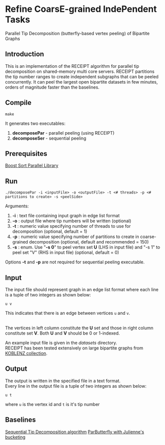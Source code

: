 # Refine CoarsE-grained IndePendent Tasks
Parallel Tip Decomposition (butterfly-based vertex peeling) of Bipartite Graphs

## Introduction
This is an implementation of the RECEIPT algorithm for parallel tip decomposition
on shared-memory multi core servers. RECEIPT partitions the tip number ranges
to create independent subgraphs that can be peeled concurrently. It can peel 
the largest open bipartite datasets in few minutes, orders of magnitude faster
than the baselines.



## Compile
```
make
```

It generates two executables:

1. **decomposePar** - parallel peeling (using RECEIPT)
2. **decomposeSer** - sequential peeling


## Prerequisites
[Boost Sort Parallel Library](https://github.com/fjtapia/sort_parallel)


## Run
```
./decomposePar -i <inputFile> -o <outputFile> -t <# threads> -p <# partitions to create> -s <peelSide>

```
Arguments:

1. **-i** : text file containing input graph in edge list format
2. **-o** : output file where tip numbers will be written (optional)
3. **-t** : numeric value specifying number of threads to use for decomposition (optional, default = 1)
4. **-p** : numeric value specifying number of partitions to create in coarse-grained decomposition (optional, default and recommended = 150)
5. **-s** : enum. Use "**-s 0**" to peel vertex set **U** (LHS in input file) and "-s 1" to peel set "V" (RHS in input file) (optional, default = 0)


Options **-t** and **-p** are not required for sequential peeling executable.


## Input
The input file should represent graph in an edge list format where each line is a tuple of two integers as shown below:
```
u v
```
This indicates that there is an edge between vertices `u` and `v`.<br /><br />


The vertices in left column constitute the **U** set and those in right column constitute set **V**.
Both **U** and **V** should be 0 or 1-indexed. <br />

An example input file is given in the *datasets* directory.<br />
RECEIPT has been tested extensively on large bipartite graphs from [KOBLENZ collection](http://konect.cc/).


## Output
The output is written in the specified file in a text format.<br />
Every line in the output file is a tuple of two integers as shown below: 
```
u t
```
where `u` is the vertex id and `t` is it's tip number


## Baselines
[Sequential Tip Decomposition algorithm](http://sariyuce.com/bnd.tar)
[ParButterfly with Julienne's bucketing](https://github.com/jeshi96/parbutterfly)
